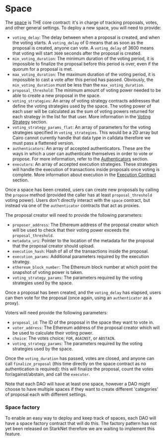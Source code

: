 # Space

The [space](https://github.com/snapshot-labs/sx-core/blob/develop/contracts/starknet/space/space.cairo) is THE core contract: it's in charge of tracking proposals, votes, and other general settings. To deploy a new space, you will need to provide:

* `voting_delay`: The delay between when a proposal is created, and when the voting starts. A `voting_delay` of 0 means that as soon as the proposal is created, anyone can vote. A `voting_delay` of 3600 means that voting will start `3600` seconds after the proposal is created.
* `min_voting_duration`: The minimum duration of the voting period, it is impossible to finalize the proposal before this period is over, even if the quorum for a proposal is met.
* `max_voting_duration`: The maximum duration of the voting period, it is impossible to cast a vote after this period has passed. Obviously, the `min_voting_duration` must be less than the `max_voting_duration`.
* `proposal_threshold`: The minimum amount of voting power needed to be able to create a new proposal in the space.
* `voting_strategies`: An array of voting strategy contracts addresses that define the voting strategies used by the space. The voting power of each user will be calculated as the sum of voting powers returned for each strategy in the list for that user. More information in the [Voting Strategy](https://github.com/snapshot-labs/sx-core#Voting-Strategies) section.
* `voting_strategy_params_flat`: An array of parameters for the voting strategies specified in `voting_strategies`. This would be a 2D array but Cairo cannot curently handle that data type in calldata therefore we must pass a flattened version. 
* `authenticators`: An array of accepted authenticators. These are the ways in which a user can authenticate themselves in order to vote or propose. For more information, refer to the [Authenticators](https://github.com/snapshot-labs/sx-core#Authenticators) section.
* `executors`: An array of accepted execution strategies. These strategies will handle the execution of transactions inside proposals once voting is complete. More information about execution in the [Execution Contract](https://github.com/snapshot-labs/sx-core#Execution-Contract) section.

Once a space has been created, users can create new proposals by calling the `propose` method (provided the caller has at least `proposal_threshold` voting power). Users don't directly interact with the `space` contract, but instead via one of the `authenticator` contracts that act as proxies.

The proposal creator will need to provide the following parameters:

* `proposer_address`: The Ethereum address of the proposal creator which will be used to check that their voting power exceeds the `proposal_threshold`.
* `metadata_uri`: Pointer to the location of the metadata for the proposal that the proposal creator should upload.
* `execution_hash`: Hash of all of the transactions inside the proposal.
* `execution_params`: Additional parameters required by the execution strategy.
* `ethereum_block_number`: The Ethereum block number at which point the snapshot of voting power is taken.
* `voting_strategy_params`: The parameters required by the voting strategies used by the space.

Once a proposal has been created, and the `voting_delay` has elapsed, users can then vote for the proposal (once again, using an `authenticator` as a proxy).

Voters will need provide the following parameters:

* `proposal_id`: The ID of the proposal in the space they want to vote in.
* `voter_address`: The Ethereum address of the proposal creator which will be used to calculate their voting power.
* `choice`: The votes choice; `FOR`, `AGAINST`, or `ABSTAIN`.
* `voting_strategy_params`: The parameters required by the voting strategies used by the space.

Once the `voting_duration` has passed, votes are closed, and anyone can call `finalize_proposal` (this time directly on the space contract as no authentication is required): this will finalize the proposal, count the votes for/against/abstain, and call the `executor`.

Note that each DAO will have at least one space, however a DAO might choose to have multiple spaces if they want to create different 'categories' of proposal each with different settings.

### Space factory

To enable an easy way to deploy and keep track of spaces, each DAO will have a space factory contract that will do this. The factory pattern has not yet been released on StarkNet therefore we are waiting to implement this feature.
